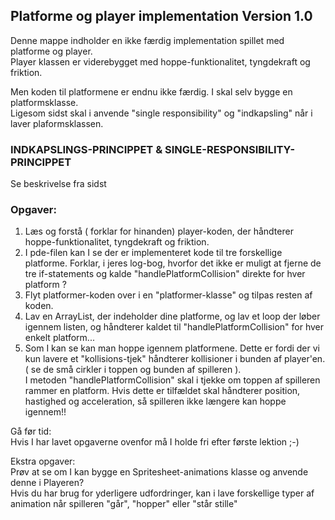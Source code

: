 ## Platforme og player implementation Version 1.0

Denne mappe indholder en ikke færdig implementation spillet med platforme og player.  
Player klassen er viderebygget med hoppe-funktionalitet, tyngdekraft og friktion.   

Men koden til platformene er endnu ikke færdig. I skal selv bygge en platformsklasse.  
Ligesom sidst skal i anvende "single responsibility" og "indkapsling" når i laver plaformsklassen.

### INDKAPSLINGS-PRINCIPPET & SINGLE-RESPONSIBILITY-PRINCIPPET 

Se beskrivelse fra sidst

### Opgaver: 

1. Læs og forstå ( forklar for hinanden) player-koden, der håndterer hoppe-funktionalitet, tyngdekraft og friktion. 
2. I pde-filen kan I se der er implementeret kode til tre forskellige platforme. Forklar, i jeres log-bog, hvorfor det ikke er muligt at fjerne de tre if-statements og kalde "handlePlatformCollision" direkte for hver platform ?
3. Flyt platformer-koden over i en "platformer-klasse" og tilpas resten af koden.
4. Lav en ArrayList, der indeholder dine platforme, og lav et loop der løber igennem listen, og håndterer kaldet til "handlePlatformCollision" for hver enkelt platform...
5. Som I kan se kan man hoppe igennem platformene. Dette er fordi der vi kun lavere et "kollisions-tjek" håndterer kollisioner i bunden af player'en. ( se de små cirkler i toppen og bunden af spilleren ).   
I metoden "handlePlatformCollision" skal i tjekke om toppen af spilleren rammer en platform. Hvis dette er tilfældet skal håndterer position, hastighed og acceleration, så spilleren ikke længere kan hoppe igennem!!

Gå før tid:   
Hvis I har lavet opgaverne ovenfor må I holde fri efter første lektion ;-)

Ekstra opgaver:   
Prøv at se om I kan bygge en Spritesheet-animations klasse og anvende denne i Playeren?   
Hvis du har brug for yderligere udfordringer, kan i lave forskellige typer af animation når spilleren "går", "hopper" eller "står stille"
